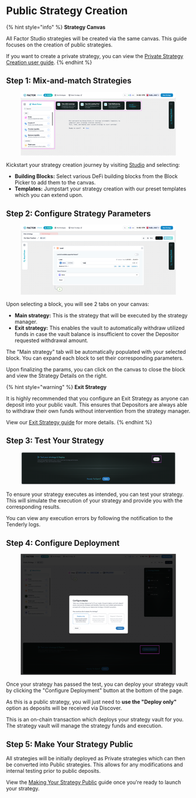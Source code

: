 # Public Strategy Creation

{% hint style="info" %}
**Strategy Canvas**

All Factor Studio strategies will be created via the same canvas. This guide focuses on the creation of public strategies.&#x20;

If you want to create a private strategy, you can view the [Private Strategy Creation user guide](../../studio/user-guide/private-strategy-creation.md).
{% endhint %}

## Step 1: Mix-and-match Strategies

<figure><img src="../../../.gitbook/assets/image.png" alt=""><figcaption></figcaption></figure>

Kickstart your strategy creation journey by visiting [Studio](https://studio.factor.fi/) and selecting:

* **Building Blocks:** Select various DeFi building blocks from the Block Picker to add them to the canvas.
* **Templates:** Jumpstart your strategy creation with our preset templates which you can extend upon.

## Step 2: Configure Strategy Parameters

<figure><img src="../../../.gitbook/assets/image (1).png" alt=""><figcaption></figcaption></figure>

Upon selecting a block, you will see 2 tabs on your canvas:

* **Main strategy:** This is the strategy that will be executed by the strategy manager.
* **Exit strategy:** This enables the vault to automatically withdraw utilized funds in case the vault balance is insufficient to cover the Depositor requested withdrawal amount.

The "Main strategy" tab will be automatically populated with your selected block. You can expand each block to set their corresponding parameters.

Upon finalizing the params, you can click on the canvas to close the block and view the Strategy Details on the right.

{% hint style="warning" %}
**Exit Strategy**

It is highly recommended that you configure an Exit Strategy as anyone can deposit into your public vault. This ensures that Depositors are always able to withdraw their own funds without intervention from the strategy manager.

View our [Exit Strategy guide](create-an-exit-strategy.md) for more details.
{% endhint %}

## Step 3: Test Your Strategy

<figure><img src="../../../.gitbook/assets/image (5) (1) (1) (1) (1).png" alt=""><figcaption></figcaption></figure>

To ensure your strategy executes as intended, you can test your strategy. This will simulate the execution of your strategy and provide you with the corresponding results.

You can view any execution errors by following the notification to the Tenderly logs.

## Step 4: Configure Deployment

<figure><img src="../../../.gitbook/assets/image (2) (1) (1) (1) (1) (1) (1) (1).png" alt=""><figcaption></figcaption></figure>

Once your strategy has passed the test, you can deploy your strategy vault by clicking the "Configure Deployment" button at the bottom of the page.&#x20;

As this is a public strategy, you will just need to **use the "Deploy only"** option as deposits will be received via Discover.

This is an on-chain transaction which deploys your strategy vault for you. The strategy vault will manage the strategy funds and execution.

## Step 5: Make Your Strategy Public

All strategies will be initially deployed as Private strategies which can then be converted into Public strategies. This allows for any modifications and internal testing prior to public deposits.

View the [Making Your Strategy Public](making-your-strategy-public.md) guide once you're ready to launch your strategy.
